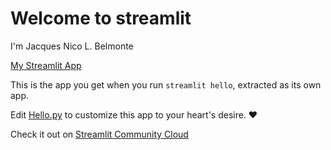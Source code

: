# Welcome to streamlit

I'm Jacques Nico L. Belmonte

[My Streamlit App](https://bscs3bbelmontejacquesnico-goj1fvilss.streamlit.app/)

This is the app you get when you run `streamlit hello`, extracted as its own app.

Edit [Hello.py](./Hello.py) to customize this app to your heart's desire. ❤️

Check it out on [Streamlit Community Cloud](https://st-hello-app.streamlit.app/)
